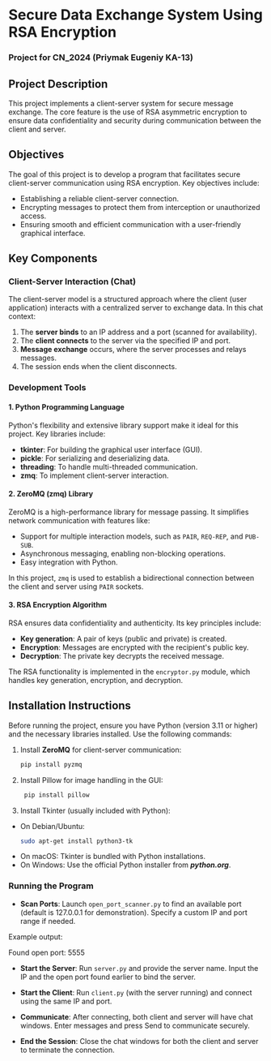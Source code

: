 # Secure Data Exchange System Using RSA Encryption
### Project for CN_2024 (Priymak Eugeniy KA-13)

## Project Description
This project implements a client-server system for secure message exchange. The core feature is the use of RSA asymmetric encryption to ensure data confidentiality and security during communication between the client and server.

## Objectives
The goal of this project is to develop a program that facilitates secure client-server communication using RSA encryption. Key objectives include:
- Establishing a reliable client-server connection.
- Encrypting messages to protect them from interception or unauthorized access.
- Ensuring smooth and efficient communication with a user-friendly graphical interface.

## Key Components

### Client-Server Interaction (Chat)
The client-server model is a structured approach where the client (user application) interacts with a centralized server to exchange data. In this chat context:
1. The **server binds** to an IP address and a port (scanned for availability).
2. The **client connects** to the server via the specified IP and port.
3. **Message exchange** occurs, where the server processes and relays messages.
4. The session ends when the client disconnects.

### Development Tools

#### 1. Python Programming Language
Python's flexibility and extensive library support make it ideal for this project. Key libraries include:
- **tkinter**: For building the graphical user interface (GUI).
- **pickle**: For serializing and deserializing data.
- **threading**: To handle multi-threaded communication.
- **zmq**: To implement client-server interaction.

#### 2. ZeroMQ (zmq) Library
ZeroMQ is a high-performance library for message passing. It simplifies network communication with features like:
- Support for multiple interaction models, such as `PAIR`, `REQ-REP`, and `PUB-SUB`.
- Asynchronous messaging, enabling non-blocking operations.
- Easy integration with Python.

In this project, `zmq` is used to establish a bidirectional connection between the client and server using `PAIR` sockets.

#### 3. RSA Encryption Algorithm
RSA ensures data confidentiality and authenticity. Its key principles include:
- **Key generation**: A pair of keys (public and private) is created.
- **Encryption**: Messages are encrypted with the recipient's public key.
- **Decryption**: The private key decrypts the received message.

The RSA functionality is implemented in the `encryptor.py` module, which handles key generation, encryption, and decryption.

## Installation Instructions

Before running the project, ensure you have Python (version 3.11 or higher) and the necessary libraries installed. Use the following commands:

1. Install **ZeroMQ** for client-server communication:
   ```bash
   pip install pyzmq
   
2. Install Pillow for image handling in the GUI:
   ```bash
    pip install pillow

3. Install Tkinter (usually included with Python):
- On Debian/Ubuntu:
    ```bash
   sudo apt-get install python3-tk

- On macOS: Tkinter is bundled with Python installations.
- On Windows: Use the official Python installer from ***python.org***.

### Running the Program
- **Scan Ports**: Launch `open_port_scanner.py` to find an available port (default is 127.0.0.1 for demonstration). Specify a custom IP and port range if needed.

Example output: 


Found open port: 5555
- **Start the Server**: Run `server.py` and provide the server name. Input the IP and the open port found earlier to bind the server.

- **Start the Client**: Run `client.py` (with the server running) and connect using the same IP and port.

- **Communicate**: 
After connecting, both client and server will have chat windows. Enter messages and press Send to communicate securely.

- **End the Session**: Close the chat windows for both the client and server to terminate the connection.